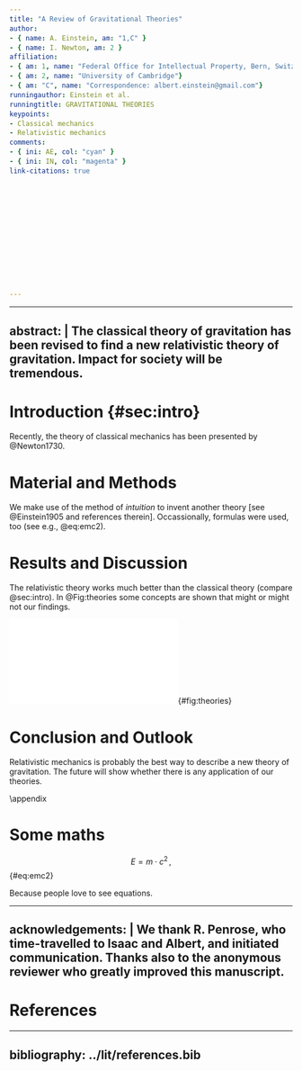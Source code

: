 ```yaml
---
title: "A Review of Gravitational Theories"
author:
- { name: A. Einstein, am: "1,C" }
- { name: I. Newton, am: 2 }
affiliation:
- { am: 1, name: "Federal Office for Intellectual Property, Bern, Switzerland"}
- { am: 2, name: "University of Cambridge"}
- { am: "C", name: "Correspondence: albert.einstein@gmail.com"}
runningauthor: Einstein et al.
runningtitle: GRAVITATIONAL THEORIES
keypoints:
- Classical mechanics
- Relativistic mechanics
comments:
- { ini: AE, col: "cyan" }
- { ini: IN, col: "magenta" }
link-citations: true












---
```

---
abstract: |
  The classical theory of gravitation has been revised to find a new relativistic theory of gravitation. Impact for society will be tremendous.
---

# Introduction {#sec:intro}

Recently, the theory of classical mechanics has been presented by @Newton1730.


# Material and Methods

We make use of the method of *intuition* to invent another theory [see @Einstein1905 and references therein]. Occassionally, formulas were used, too (see e.g., @eq:emc2).


# Results and Discussion

The relativistic theory works much better than the classical theory (compare @sec:intro).
In @Fig:theories some concepts are shown that might or might not our findings.

![Some theories. Credit: Wikipedia.](../fig/theories.pdf){#fig:theories}

# Conclusion and Outlook

Relativistic mechanics is probably the best way to describe a new theory of gravitation.
The future will show whether there is any application of our theories. 

\appendix

# Some maths

$$ E = m\cdot c^2\,, $$ {#eq:emc2}

Because people love to see equations.


---
acknowledgements: |
  We thank R. Penrose, who time-travelled to Isaac and Albert, and initiated communication.
  Thanks also to the anonymous reviewer who greatly improved this manuscript.
---

# References

---
bibliography: ../lit/references.bib
---

